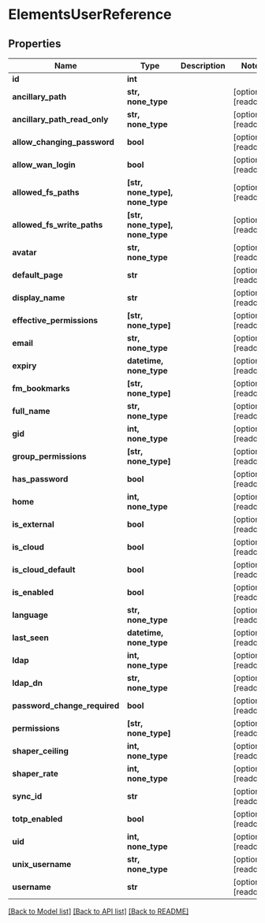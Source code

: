 # ElementsUserReference


## Properties

Name | Type | Description | Notes
------------ | ------------- | ------------- | -------------
**id** | **int** |  | 
**ancillary_path** | **str, none_type** |  | [optional] [readonly] 
**ancillary_path_read_only** | **str, none_type** |  | [optional] [readonly] 
**allow_changing_password** | **bool** |  | [optional] [readonly] 
**allow_wan_login** | **bool** |  | [optional] [readonly] 
**allowed_fs_paths** | **[str, none_type], none_type** |  | [optional] [readonly] 
**allowed_fs_write_paths** | **[str, none_type], none_type** |  | [optional] [readonly] 
**avatar** | **str, none_type** |  | [optional] [readonly] 
**default_page** | **str** |  | [optional] [readonly] 
**display_name** | **str** |  | [optional] [readonly] 
**effective_permissions** | **[str, none_type]** |  | [optional] [readonly] 
**email** | **str, none_type** |  | [optional] [readonly] 
**expiry** | **datetime, none_type** |  | [optional] [readonly] 
**fm_bookmarks** | **[str, none_type]** |  | [optional] [readonly] 
**full_name** | **str, none_type** |  | [optional] [readonly] 
**gid** | **int, none_type** |  | [optional] [readonly] 
**group_permissions** | **[str, none_type]** |  | [optional] [readonly] 
**has_password** | **bool** |  | [optional] [readonly] 
**home** | **int, none_type** |  | [optional] [readonly] 
**is_external** | **bool** |  | [optional] [readonly] 
**is_cloud** | **bool** |  | [optional] [readonly] 
**is_cloud_default** | **bool** |  | [optional] [readonly] 
**is_enabled** | **bool** |  | [optional] [readonly] 
**language** | **str, none_type** |  | [optional] [readonly] 
**last_seen** | **datetime, none_type** |  | [optional] [readonly] 
**ldap** | **int, none_type** |  | [optional] [readonly] 
**ldap_dn** | **str, none_type** |  | [optional] [readonly] 
**password_change_required** | **bool** |  | [optional] [readonly] 
**permissions** | **[str, none_type]** |  | [optional] [readonly] 
**shaper_ceiling** | **int, none_type** |  | [optional] [readonly] 
**shaper_rate** | **int, none_type** |  | [optional] [readonly] 
**sync_id** | **str** |  | [optional] [readonly] 
**totp_enabled** | **bool** |  | [optional] [readonly] 
**uid** | **int, none_type** |  | [optional] [readonly] 
**unix_username** | **str, none_type** |  | [optional] [readonly] 
**username** | **str** |  | [optional] [readonly] 

[[Back to Model list]](../README.md#models) [[Back to API list]](../README.md#api-endpoints) [[Back to README]](../README.md)


